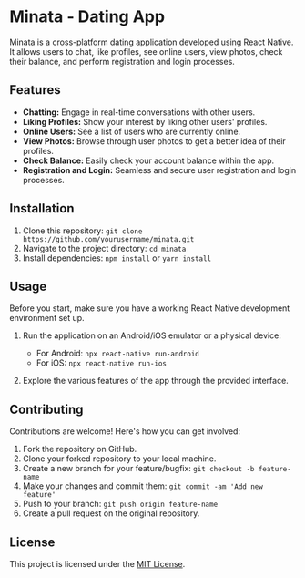 # Minata - Dating App

Minata is a cross-platform dating application developed using React Native. It allows users to chat, like profiles, see online users, view photos, check their balance, and perform registration and login processes.


## Features

- **Chatting:** Engage in real-time conversations with other users.
- **Liking Profiles:** Show your interest by liking other users' profiles.
- **Online Users:** See a list of users who are currently online.
- **View Photos:** Browse through user photos to get a better idea of their profiles.
- **Check Balance:** Easily check your account balance within the app.
- **Registration and Login:** Seamless and secure user registration and login processes.

## Installation

1. Clone this repository: `git clone https://github.com/yourusername/minata.git`
2. Navigate to the project directory: `cd minata`
3. Install dependencies: `npm install` or `yarn install`

## Usage

Before you start, make sure you have a working React Native development environment set up.

1. Run the application on an Android/iOS emulator or a physical device:
   - For Android: `npx react-native run-android`
   - For iOS: `npx react-native run-ios`

2. Explore the various features of the app through the provided interface.

## Contributing

Contributions are welcome! Here's how you can get involved:

1. Fork the repository on GitHub.
2. Clone your forked repository to your local machine.
3. Create a new branch for your feature/bugfix: `git checkout -b feature-name`
4. Make your changes and commit them: `git commit -am 'Add new feature'`
5. Push to your branch: `git push origin feature-name`
6. Create a pull request on the original repository.

## License

This project is licensed under the [MIT License](LICENSE).
